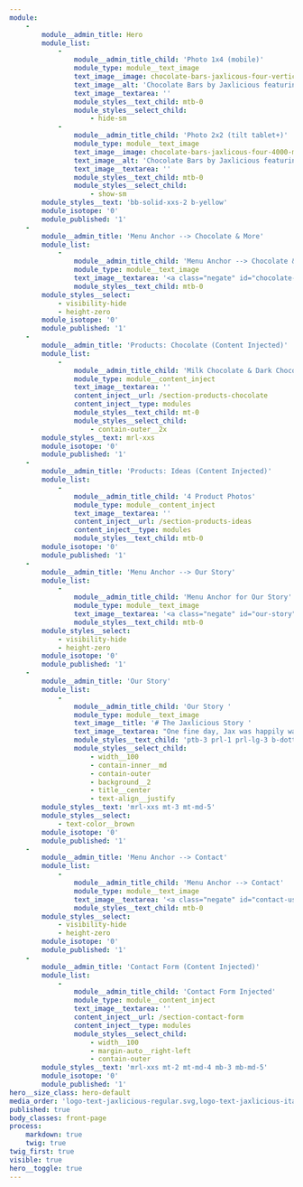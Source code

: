 ```yaml
---
module:
    -
        module__admin_title: Hero
        module_list:
            -
                module__admin_title_child: 'Photo 1x4 (mobile)'
                module_type: module__text_image
                text_image__image: chocolate-bars-jaxlicous-four-vertical-1000-web.jpg
                text_image__alt: 'Chocolate Bars by Jaxlicious featuring individual kids in vertical row'
                text_image__textarea: ''
                module_styles__text_child: mtb-0
                module_styles__select_child:
                    - hide-sm
            -
                module__admin_title_child: 'Photo 2x2 (tilt tablet+)'
                module_type: module__text_image
                text_image__image: chocolate-bars-jaxlicous-four-4000-medium.jpg
                text_image__alt: 'Chocolate Bars by Jaxlicious featuring individual kids in 2 by 2 grid'
                text_image__textarea: ''
                module_styles__text_child: mtb-0
                module_styles__select_child:
                    - show-sm
        module_styles__text: 'bb-solid-xxs-2 b-yellow'
        module_isotope: '0'
        module_published: '1'
    -
        module__admin_title: 'Menu Anchor --> Chocolate & More'
        module_list:
            -
                module__admin_title_child: 'Menu Anchor --> Chocolate & More'
                module_type: module__text_image
                text_image__textarea: '<a class="negate" id="chocolate-and-more" name="chocolate-and-more"></a>'
                module_styles__text_child: mtb-0
        module_styles__select:
            - visibility-hide
            - height-zero
        module_isotope: '0'
        module_published: '1'
    -
        module__admin_title: 'Products: Chocolate (Content Injected)'
        module_list:
            -
                module__admin_title_child: 'Milk Chocolate & Dark Chocolate Bars: All 4 Kids'
                module_type: module__content_inject
                text_image__textarea: ''
                content_inject__url: /section-products-chocolate
                content_inject__type: modules
                module_styles__text_child: mt-0
                module_styles__select_child:
                    - contain-outer__2x
        module_styles__text: mrl-xxs
        module_isotope: '0'
        module_published: '1'
    -
        module__admin_title: 'Products: Ideas (Content Injected)'
        module_list:
            -
                module__admin_title_child: '4 Product Photos'
                module_type: module__content_inject
                text_image__textarea: ''
                content_inject__url: /section-products-ideas
                content_inject__type: modules
                module_styles__text_child: mtb-0
        module_isotope: '0'
        module_published: '1'
    -
        module__admin_title: 'Menu Anchor --> Our Story'
        module_list:
            -
                module__admin_title_child: 'Menu Anchor for Our Story'
                module_type: module__text_image
                text_image__textarea: '<a class="negate" id="our-story" name="our-story"></a>'
                module_styles__text_child: mtb-0
        module_styles__select:
            - visibility-hide
            - height-zero
        module_isotope: '0'
        module_published: '1'
    -
        module__admin_title: 'Our Story'
        module_list:
            -
                module__admin_title_child: 'Our Story '
                module_type: module__text_image
                text_image__title: '# The Jaxlicious Story '
                text_image__textarea: "One fine day, Jax was happily walking along the St. Johns River eating his favorite chocolates. Along came Jay.\r\nNeither boy was paying attention. Then, all of a sudden, **BAM!**\r\nAs chocolate flew in the air, some landed in Jay's mouth. He shouted, \"**THAT'S DELICIOUS**!\"\r\nJax and Jay became good friends, and they eat chocolate almost everyday.\r\nAfter becoming friends with Jes and Jen, they all decided to get together to create **chocolate bars for everyone**."
                module_styles__text_child: 'ptb-3 prl-1 prl-lg-3 b-dotted-xxs-3 b-yellow'
                module_styles__select_child:
                    - width__100
                    - contain-inner__md
                    - contain-outer
                    - background__2
                    - title__center
                    - text-align__justify
        module_styles__text: 'mrl-xxs mt-3 mt-md-5'
        module_styles__select:
            - text-color__brown
        module_isotope: '0'
        module_published: '1'
    -
        module__admin_title: 'Menu Anchor --> Contact'
        module_list:
            -
                module__admin_title_child: 'Menu Anchor --> Contact'
                module_type: module__text_image
                text_image__textarea: '<a class="negate" id="contact-us" name="contact-us"></a>'
                module_styles__text_child: mtb-0
        module_styles__select:
            - visibility-hide
            - height-zero
        module_isotope: '0'
        module_published: '1'
    -
        module__admin_title: 'Contact Form (Content Injected)'
        module_list:
            -
                module__admin_title_child: 'Contact Form Injected'
                module_type: module__content_inject
                text_image__textarea: ''
                content_inject__url: /section-contact-form
                content_inject__type: modules
                module_styles__select_child:
                    - width__100
                    - margin-auto__right-left
                    - contain-outer
        module_styles__text: 'mrl-xxs mt-2 mt-md-4 mb-3 mb-md-5'
        module_isotope: '0'
        module_published: '1'
hero__size_class: hero-default
media_order: 'logo-text-jaxlicious-regular.svg,logo-text-jaxlicious-italic.svg,logo-text-bam-thats-delicious.svg,jaxlicious-jax.svg,jaxlicious-jay.svg,jaxlicious-jen.svg,jaxlicious-jes.svg,logo-kids-and-text.svg,DSC03706-cropped-1920-high.jpg,DSC03828_cropped-1000-web.jpg,DSC03693-cropped-4000-medium.jpg'
published: true
body_classes: front-page
process:
    markdown: true
    twig: true
twig_first: true
visible: true
hero__toggle: true
---
```


